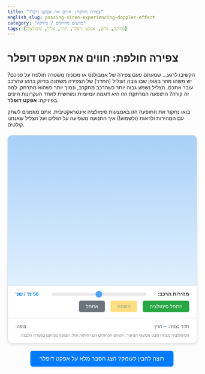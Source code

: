 ```yaml
---
title: "צפירה חולפת: חווים את אפקט דופלר"
english_slug: passing-siren-experiencing-doppler-effect
category: "מדעים מדויקים / פיזיקה"
tags: [פיזיקה, גלים, אפקט דופלר, תדר, צליל, סימולציה]
---
```

# צפירה חולפת: חווים את אפקט דופלר

הקשיבו לרגע... שמעתם פעם צפירה של אמבולנס או מכונית משטרה חולפת על פניכם? יש משהו מוזר באופן שבו גובה הצליל (התדר) של הצפירה משתנה בדיוק ברגע שהרכב עובר אתכם. הצליל נשמע גבוה יותר כשהרכב מתקרב, ונמוך יותר כשהוא מתרחק. למה זה קורה? התופעה המרתקת הזו היא דוגמה יומיומית ומוחשית לאחד העקרונות היפים בפיזיקה: **אפקט דופלר**.

בואו נחקור את התופעה הזו באמצעות סימולציה אינטראקטיבית. אתם מוזמנים לשחק עם המהירות ולראות (ולשמוע!) איך התנועה משפיעה על הגלים ועל הצליל שאנחנו קולטים.

<div id="doppler-app">
    <canvas id="dopplerCanvas"></canvas>
    <div class="controls">
        <label for="speedSlider">מהירות הרכב:</label>
        <input type="range" id="speedSlider" min="0" max="100" value="50" step="1">
        <span id="currentSpeed">50 מ' / שנ'</span>
        <button id="startButton">התחל סימולציה</button>
        <button id="pauseButton" disabled>השהה</button>
        <button id="resetButton">אתחל</button>
    </div>
    <div class="info">
        <p>תדר נצפה: <span id="observedFrequency">--</span> הרץ</p>
        <p>צופה: <span id="observer-label"></span></p>
        <p class="simulation-note">הסימולציה מציגה מבט ממעוף הציפור. הקווים הכחולים הם חזיתות הגל. הצופה ממוקם בנקודה הלבנה.</p>
         <div id="sound-warning" style="display:none; color: orange; font-weight: bold;">ייתכן שאין תמיכה מלאה באודיו בחלק מהדפדפנים או המכשירים.</div>
    </div>
</div>

<style>
    /* General container styling */
    #doppler-app {
        width: 100%;
        max-width: 800px;
        margin: 20px auto;
        border: 1px solid #d3dce6; /* Softer border */
        border-radius: 12px; /* More rounded corners */
        overflow: hidden;
        background-color: #f8fafd; /* Very light blue background */
        direction: rtl; /* RTL layout */
        text-align: right;
        font-family: 'Arial', sans-serif; /* Standard clear font */
        box-shadow: 0 4px 8px rgba(0, 0, 0, 0.1); /* Subtle shadow */
    }

    /* Canvas styling */
    #dopplerCanvas {
        display: block;
        width: 100%;
        height: 400px; /* Fixed height for consistency */
        background: linear-gradient(to bottom, #a8d0f7 0%, #e0f0ff 100%); /* Sky gradient */
    }

    /* Controls and Info sections */
    .controls, .info {
        padding: 15px 20px; /* More padding */
        background-color: #ffffff;
        border-top: 1px solid #d3dce6;
        display: flex;
        align-items: center;
        flex-wrap: wrap; /* Allow wrapping on smaller screens */
        gap: 10px 15px; /* Spacing between items */
        font-size: 0.95em;
    }

    /* Control elements */
    .controls label {
        font-weight: bold;
        color: #333;
        margin-left: 5px; /* Adjust margin for RTL */
        white-space: nowrap; /* Prevent label wrapping */
    }

    .controls input[type="range"] {
        flex-grow: 1;
        margin-right: 10px; /* Adjust margin for RTL */
        -webkit-appearance: none; /* Override default style */
        appearance: none;
        height: 8px;
        background: #e0e0e0;
        border-radius: 5px;
        outline: none;
        opacity: 0.7;
        transition: opacity .2s;
    }

    .controls input[type="range"]:hover {
        opacity: 1;
    }

    .controls input[type="range"]::-webkit-slider-thumb {
        -webkit-appearance: none;
        appearance: none;
        width: 18px;
        height: 18px;
        background: #007bff;
        border-radius: 50%;
        cursor: pointer;
    }

    .controls input[type="range"]::-moz-range-thumb {
        width: 18px;
        height: 18px;
        background: #007bff;
        border-radius: 50%;
        cursor: pointer;
    }

    .controls span {
        min-width: 80px; /* Fixed width for speed display */
        text-align: left; /* Align value left */
        color: #007bff;
        font-weight: bold;
    }


    .controls button {
        padding: 8px 18px; /* More padding */
        border: none;
        border-radius: 5px; /* Slightly more rounded */
        cursor: pointer;
        font-size: 1em;
        transition: background-color 0.2s ease, opacity 0.2s ease;
        white-space: nowrap;
    }

    .controls button:disabled {
        opacity: 0.5;
        cursor: not-allowed;
    }

    .controls button#startButton { background-color: #28a745; color: white; }
    .controls button#startButton:hover:not(:disabled) { background-color: #218838; }

    .controls button#pauseButton { background-color: #ffc107; color: #333; }
    .controls button#pauseButton:hover:not(:disabled) { background-color: #e0a800; }

    .controls button#resetButton { background-color: #6c757d; color: white; } /* Muted grey */
    .controls button#resetButton:hover:not(:disabled) { background-color: #5a6268; }

    /* Info section styling */
    .info {
        font-size: 0.9em;
        color: #555;
        justify-content: space-between; /* Distribute items */
    }

    .info p {
        margin: 0; /* Remove default margin */
    }

    .info span {
        font-weight: bold;
        color: #000;
    }
     .info span#observedFrequency {
        color: #007bff; /* Highlight frequency */
     }

     .simulation-note {
        font-size: 0.85em;
        color: #777;
        margin-top: 10px;
        width: 100%; /* Take full width */
     }


    /* Explanation button */
    #explanation-button {
        display: block;
        width: fit-content;
        margin: 20px auto;
        padding: 12px 25px; /* More padding */
        border: none;
        border-radius: 6px; /* Slightly more rounded */
        background-color: #007bff; /* Primary blue */
        color: white;
        font-size: 1.1em;
        cursor: pointer;
        transition: background-color 0.2s ease;
        box-shadow: 0 2px 5px rgba(0, 123, 255, 0.2); /* Subtle shadow */
    }
    #explanation-button:hover {
         background-color: #0056b3;
    }

    /* Explanation section */
    #doppler-explanation {
        margin-top: 30px;
        padding: 20px;
        border: 1px solid #d3dce6;
        border-radius: 12px;
        background-color: #f8fafd;
        display: none; /* Initially hidden */
        direction: rtl;
        text-align: right;
        box-shadow: 0 4px 8px rgba(0, 0, 0, 0.08);
    }
    #doppler-explanation h2 {
        color: #0056b3; /* Darker blue */
        border-bottom: 2px solid #007bff; /* Primary blue underline */
        padding-bottom: 8px; /* More space below heading */
        margin-bottom: 20px; /* More space after heading */
        font-size: 1.5em;
    }
    #doppler-explanation p {
        margin-bottom: 15px; /* More space between paragraphs */
        line-height: 1.7; /* Improved readability */
        color: #333;
    }
    #doppler-explanation ul {
        margin-bottom: 15px;
        padding-right: 25px; /* Adjust padding for RTL list */
        color: #333;
    }
    #doppler-explanation li {
        margin-bottom: 8px; /* More space between list items */
        line-height: 1.6;
    }
    #doppler-explanation strong {
        color: #007bff; /* Highlight key terms */
    }
</style>

<button id="explanation-button">רוצה להבין לעומק? הצג הסבר מלא על אפקט דופלר</button>

<div id="doppler-explanation">
    <h2>אפקט דופלר בפשטות: תדר שמשתנה עם התנועה</h2>
    <p>דמיינו רכבת שצופרת כשהיא מתקרבת אליכם, חולפת, ומתרחקת. צליל הצפירה נשמע גבוה יותר כשהרכבת מתקרבת, ומייד יורד לצליל נמוך יותר כשהיא חולפת. זהו אפקט דופלר בפעולה!</p>

    <p>**אז מה קורה בעצם?**</p>
    <p>גלי קול, כמו כל גל אחר, מתפשטים במרחב. כשלמקור הצליל (כמו הסירנה של הרכב בסימולציה) יש מהירות ביחס לצופה, הגלים שהוא פולט "נערמים" או "נמתחים":</p>
    <ul>
        <li>**כשהמקור מתקרב:** כל גל חדש נפלט מנקודה קרובה יותר אליכם מאשר הגל הקודם. זה גורם לחזיתות הגל להידחס יחד בכיוון התנועה. אתם קולטים את הגלים בצפיפות גבוהה יותר - כאילו הם מגיעים מהר יותר - מה שמתפרש כתדר גבוה יותר (צליל גבוה).</li>
        <li>**כשהמקור מתרחק:** כל גל חדש נפלט מנקודה רחוקה יותר אליכם מאשר הגל הקודם. זה גורם לחזיתות הגל "להימתח" ולהתרחק זו מזו בכיוון ההפוך לתנועה. אתם קולטים את הגלים בצפיפות נמוכה יותר - הם מגיעים לאט יותר - מה שמתפרש כתדר נמוך יותר (צליל נמוך).</li>
        <li>**כשהמקור נייח (או נע בניצב אליכם):** הגלים מתפשטים באופן אחיד לכל הכיוונים, ואתם קולטים אותם בדיוק בתדר שבו הם נפלטים. בסימולציה, כשהרכב בדיוק עובר מול הצופה, הרכיב הרדיאלי של המהירות הוא אפס, ולרגע קצר התדר הנצפה זהה לתדר המקור.</li>
    </ul>

    <p>השינוי בתדר תלוי גם במהירות הרכב וגם במהירות התפשטות הגל במתווך (מהירות הקול באוויר). ככל שהרכב מהיר יותר, השינוי בתדר יהיה דרמטי יותר.</p>

    <h2>אפקט דופלר הוא לא רק צליל!</h2>
    <p>העיקרון הזה חל על כל סוגי הגלים, לא רק קול:</p>
    <ul>
        <li>**רדאר משטרתי:** משתמש באפקט דופלר כדי למדוד את מהירות המכוניות באמצעות גלי רדיו.</li>
        <li>**אולטרסאונד רפואי (דופלר):** מאפשר לרופאים לראות ולמדוד את זרימת הדם בגוף.</li>
        <li>**אסטרונומיה:** האור מהכוכבים והגלקסיות מושפע גם הוא. אם גלקסיה מתרחקת מאיתנו במהירות, האור שלה "נמתח" לכיוון האדום בספקטרום (הסחה לאדום). אם היא מתקרבת, האור "נדחס" לכיוון הכחול (הסחה לכחול). זה אחד הכלים המרכזיים להבנת התפשטות היקום!</li>
    </ul>
    <p>אז בפעם הבאה שתשמעו סירנה חולפת, תזכרו שאתם עדים לתופעה פיזיקלית בסיסית ואלגנטית שמלווה אותנו בחיי היומיום ועד לקצוות היקום.</p>
</div>

<script>
    const canvas = document.getElementById('dopplerCanvas');
    const ctx = canvas.getContext('2d');
    const speedSlider = document.getElementById('speedSlider');
    const currentSpeedSpan = document.getElementById('currentSpeed');
    const observedFrequencySpan = document.getElementById('observedFrequency');
    const startButton = document.getElementById('startButton');
    const pauseButton = document.getElementById('pauseButton');
    const resetButton = document.getElementById('resetButton');
    const explanationButton = document.getElementById('explanation-button');
    const explanationDiv = document.getElementById('doppler-explanation');
    const observerLabelSpan = document.getElementById('observer-label');
    const soundWarningDiv = document.getElementById('sound-warning');

    let animationFrameId;
    let running = false;
    let lastTime = 0;
    const timeScale = 0.04; // Controls the speed of simulation time relative to real time (tuned for visual flow)
    let simulationTime = 0; // Time elapsed in the simulation

    // Constants (using realistic values and scaling for display)
    const CANVAS_WIDTH = 800;
    const CANVAS_HEIGHT = 400;
    const SOUND_SPEED = 343; // Speed of sound in air (m/s)
    const SOURCE_FREQUENCY = 440; // Base frequency of the siren (Hz)
    const WAVE_INTERVAL = 1 / SOURCE_FREQUENCY; // Time between wave emissions (in real-world time)

    // Simulation scaling: Let 1 pixel = 1 meter
    const SCALE = 1; // Pixels per meter
    const scaledSoundSpeed = SOUND_SPEED * SCALE;
    let scaledCarSpeed = parseFloat(speedSlider.value) * SCALE; // Current car speed in px/s

    // Position constants (scaled to canvas coordinates)
    const OBSERVER_X = CANVAS_WIDTH / 2; // Observer is horizontally centered
    const OBSERVER_Y = CANVAS_HEIGHT * 0.75; // Observer is below the car's path
    const CAR_START_X = -CANVAS_WIDTH * 0.6; // Car starts well off-screen left
    const CAR_END_X = CANVAS_WIDTH * 1.6; // Car ends well off-screen right
    const CAR_Y = CANVAS_HEIGHT * 0.25; // Car moves along this Y coordinate
    const CAR_SIZE = 25; // px
    const CAR_COLOR = '#dc3545'; // Red
    const WAVE_COLOR = 'rgba(0, 123, 255, 0.6)'; // Semi-transparent blue
    const OBSERVER_COLOR = '#ffffff'; // White
    const OBSERVER_BORDER_COLOR = '#000000'; // Black
    const PATH_COLOR = '#555'; // Grey for path

    let carX = CAR_START_X; // Current car position (px)
    let waves = []; // Array to store wave objects { x, y, emissionTime }

    // Web Audio API for sound
    let audioContext = null;
    let oscillator = null;
    let gainNode = null;
    let soundInitialized = false;

    function initializeAudio() {
        try {
            // Attempt to create AudioContext only after user interaction
             audioContext = new (window.AudioContext || window.webkitAudioContext)();
             oscillator = audioContext.createOscillator();
             gainNode = audioContext.createGain();

             oscillator.type = 'sine'; // Simple sine wave for siren sound
             oscillator.frequency.setValueAtTime(SOURCE_FREQUENCY, audioContext.currentTime); // Start at base frequency
             oscillator.connect(gainNode);
             gainNode.connect(audioContext.destination);
             gainNode.gain.setValueAtTime(0, audioContext.currentTime); // Start silent

             oscillator.start();
             soundInitialized = true;
             soundWarningDiv.style.display = 'none'; // Hide warning if successful
             console.log("Audio initialized.");

        } catch (e) {
            soundInitialized = false;
             console.error("Web Audio API is not supported in this browser:", e);
             soundWarningDiv.style.display = 'block'; // Show warning
        }
    }

    function startSound() {
        if (soundInitialized && audioContext && gainNode) {
            // Fade in sound
             gainNode.gain.cancelScheduledValues(audioContext.currentTime);
             gainNode.gain.setValueAtTime(gainNode.gain.value, audioContext.currentTime); // Keep current value
             gainNode.gain.linearRampToValueAtTime(0.5, audioContext.currentTime + 0.1); // Fade up to volume 0.5 over 0.1s
             if (audioContext.state === 'suspended') {
                audioContext.resume(); // Resume if context was suspended
             }
        }
    }

    function stopSound() {
         if (soundInitialized && audioContext && gainNode) {
            // Fade out sound
            gainNode.gain.cancelScheduledValues(audioContext.currentTime);
            gainNode.gain.setValueAtTime(gainNode.gain.value, audioContext.currentTime); // Keep current value
            gainNode.gain.linearRampToValueAtTime(0, audioContext.currentTime + 0.2); // Fade down to 0 over 0.2s
             // Keep oscillator running but silent, ready for next start
        }
    }

    function setSoundFrequency(freq) {
        if (soundInitialized && oscillator && audioContext) {
             // Use A-rate parameter for smooth frequency changes
             oscillator.frequency.setValueAtTime(freq, audioContext.currentTime);
             // Alternative: exponentialRampToValueAtTime for smoother transitions, maybe not needed here
             // oscillator.frequency.exponentialRampToValueAtTime(freq, audioContext.currentTime + 0.05);
        }
    }


    function initializeSimulation() {
        carX = CAR_START_X;
        scaledCarSpeed = parseFloat(speedSlider.value) * SCALE;
        waves = [];
        simulationTime = 0;
        observedFrequencySpan.textContent = '--';
        observerLabelSpan.textContent = 'אתה/את כאן'; // Set observer label
        draw(); // Initial draw
        stopSound(); // Ensure sound is off on reset
    }

    function draw() {
        // Resize canvas (optional for responsiveness, but ensures correct size)
        canvas.width = CANVAS_WIDTH;
        canvas.height = CANVAS_HEIGHT;

        // Draw background gradient
        const gradient = ctx.createLinearGradient(0, 0, 0, canvas.height);
        gradient.addColorStop(0, '#a8d0f7'); // Sky color
        gradient.addColorStop(1, '#e0f0ff'); // Lighter sky/ground blend
        ctx.fillStyle = gradient;
        ctx.fillRect(0, 0, canvas.width, canvas.height);

        // Draw ground line
        ctx.strokeStyle = PATH_COLOR;
        ctx.lineWidth = 2;
        ctx.beginPath();
        ctx.moveTo(0, CAR_Y + CAR_SIZE/2 + 10);
        ctx.lineTo(canvas.width, CAR_Y + CAR_SIZE/2 + 10);
        ctx.stroke();

         // Draw observer (caricature dot)
        ctx.fillStyle = OBSERVER_COLOR;
        ctx.strokeStyle = OBSERVER_BORDER_COLOR;
        ctx.lineWidth = 2;
        ctx.beginPath();
        ctx.arc(OBSERVER_X, OBSERVER_Y, 10, 0, Math.PI * 2);
        ctx.fill();
        ctx.stroke();

        // Draw car (simple rectangle for now)
        ctx.fillStyle = CAR_COLOR;
        ctx.fillRect(carX - CAR_SIZE / 2, CAR_Y - CAR_SIZE / 2, CAR_SIZE, CAR_SIZE);

        // Draw waves
        ctx.strokeStyle = WAVE_COLOR;
        ctx.lineWidth = 2; // Thicker waves

        // Draw waves in reverse order so inner, newer waves are on top
        for (let i = waves.length - 1; i >= 0; i--) {
             const wave = waves[i];
             const radius = scaledSoundSpeed * (simulationTime - wave.emissionTime);

             // Only draw if radius is positive and within reasonable bounds
             if (radius > 0 && radius < Math.max(canvas.width, canvas.height) * 2) {
                 ctx.beginPath();
                 // Center the circle at the car's position *when the wave was emitted*
                 ctx.arc(wave.x, wave.y, radius, 0, Math.PI * 2);
                 ctx.stroke();
             }
        }
    }

    function update(deltaTime) {
        if (!running) return;

        // Convert real deltaTime to simulation deltaTime
        const simDeltaTime = deltaTime * timeScale;
        simulationTime += simDeltaTime;

        // Update car position
        carX += scaledCarSpeed * simDeltaTime;

        // Emit new wave if enough simulation time has passed since the last emission
        // Time between emissions in simulation time: WAVE_INTERVAL * timeScale? No, it should be scaled by speed.
        // Time between emissions in real world: WAVE_INTERVAL = 1/SOURCE_FREQUENCY.
        // In simulation, this time passes scaled: WAVE_INTERVAL / timeScale.
        // Let's emit a wave every X seconds of simulation time, where X corresponds to 1/SOURCE_FREQUENCY in real time
        const simWaveInterval = WAVE_INTERVAL / timeScale; // This seems correct based on previous logic

        if (waves.length === 0 || simulationTime - waves[waves.length - 1].emissionTime >= simWaveInterval) {
             // Add the new wave at the car's CURRENT position at the emission moment
             waves.push({ x: carX, y: CAR_Y, emissionTime: simulationTime });
        }

        // Remove old waves that are off-screen or too large
        waves = waves.filter(wave => {
            const radius = scaledSoundSpeed * (simulationTime - wave.emissionTime);
            // A wave is off-screen if its bounding box is outside the canvas.
            // For a circle centered at (wave.x, wave.y) with radius, its bounds are
            // (wave.x - radius, wave.y - radius) to (wave.x + radius, wave.y + radius).
            // Keep wave if right bound > 0 AND left bound < width AND bottom bound > 0 AND top bound < height.
            // A simpler check: is the center + radius within a slightly larger area than the canvas?
             return radius > 0 && (wave.x + radius > 0 && wave.x - radius < CANVAS_WIDTH && wave.y + radius > 0 && wave.y - radius < CANVAS_HEIGHT * 2); // Check against larger area
        });


        // Calculate perceived frequency at the observer's position
        // Source velocity vector V_s = (scaledCarSpeed, 0)
        // Observer position O = (OBSERVER_X, OBSERVER_Y)
        // Source position S = (carX, CAR_Y)
        // Vector from Source TO Observer V_so = (OBSERVER_X - carX, OBSERVER_Y - CAR_Y)
        const vec_so_x = OBSERVER_X - carX;
        const vec_so_y = OBSERVER_Y - CAR_Y;
        const distance = Math.sqrt(vec_so_x * vec_so_x + vec_so_y * vec_so_y);

        let observedFreq = SOURCE_FREQUENCY; // Default when distance is 0 or speed is 0
        let V_source_towards_observer = 0;

        if (distance > 1) { // Avoid division by zero or near-zero
            // Component of source velocity vector along the S->O vector
            // V_source_towards_observer = (V_s . V_so) / |V_so|
            // V_s . V_so = (scaledCarSpeed, 0) . (vec_so_x, vec_so_y) = scaledCarSpeed * vec_so_x + 0 * vec_so_y = scaledCarSpeed * vec_so_x
            V_source_towards_observer = (scaledCarSpeed * vec_so_x) / distance;

            // Doppler formula: f_obs = f_source * Vsound / (Vsound - V_source_towards_observer)
            // Where V_source_towards_observer is positive if source moves towards observer.
            const denominator = scaledSoundSpeed - V_source_towards_observer;

            if (denominator > scaledSoundSpeed * 0.05) { // Avoid division by zero or near zero (prevents issues near Mach 1)
                 observedFreq = SOURCE_FREQUENCY * scaledSoundSpeed / denominator;
                 // Limit frequency to a reasonable audible/display range
                 const maxFreq = SOURCE_FREQUENCY * 3;
                 const minFreq = SOURCE_FREQUENCY * 0.3;
                 if (observedFreq > maxFreq) observedFreq = maxFreq;
                 if (observedFreq < minFreq) observedFreq = minFreq;
            } else {
                 // Handle near-supersonic or supersonic case
                 observedFreq = 'סילוני!'; // Indicate shockwave/sonic boom visually or textually
            }

        } else {
             // Car is very close to observer (within 1 pixel). Frequency is momentarily close to source frequency
             observedFreq = SOURCE_FREQUENCY;
        }

        // Update displayed frequency
        if (typeof observedFreq === 'number') {
             observedFrequencySpan.textContent = observedFreq.toFixed(1);
             setSoundFrequency(observedFreq); // Update sound frequency
        } else {
             observedFrequencySpan.textContent = observedFreq;
             stopSound(); // Stop sound or set to a specific indicator tone if supersonic
        }

        // Check if car is off-screen and reset or loop
        if (carX > CAR_END_X) {
            // Car went off right side, loop back to start
            initializeSimulation();
            // Keep running if it was running
             if (running) {
                // Small delay before restarting sound/animation might be good
                // For now, just reset and let the loop continue
             } else {
                // If paused, just reset state but don't resume gameLoop
             }
        }
    }

    function gameLoop(currentTime) {
        // Initialize lastTime on the first frame or after a pause
        if (lastTime === 0) {
            lastTime = currentTime;
        }

        const deltaTime = (currentTime - lastTime) / 1000; // delta time in seconds
        lastTime = currentTime;

        update(deltaTime);
        draw();

        // Continue loop only if running is true
        if (running) {
            animationFrameId = requestAnimationFrame(gameLoop);
        }
    }

    function startSimulation() {
        if (!running) {
            // Initialize audio context on first start button click due to browser policies
            if (!soundInitialized) {
                initializeAudio();
            }
            running = true;
            startButton.disabled = true;
            pauseButton.disabled = false;
            resetButton.disabled = false;
            lastTime = 0; // Reset last time for delta time calculation
            gameLoop(performance.now());
            startSound(); // Start playing sound
        }
    }

    function pauseSimulation() {
        if (running) {
            running = false;
            startButton.disabled = false;
            pauseButton.disabled = true;
            cancelAnimationFrame(animationFrameId);
            stopSound(); // Stop playing sound
        }
    }

    function resetSimulation() {
        pauseSimulation(); // Pause if running
        initializeSimulation(); // Reset simulation state (car pos, waves, time)
        startButton.disabled = false; // Enable start button
        pauseButton.disabled = true; // Disable pause button
        resetButton.disabled = false; // Keep reset enabled
        stopSound(); // Ensure sound is off
    }

    // Event Listeners
    speedSlider.addEventListener('input', (event) => {
        const speed = parseFloat(event.target.value);
        currentSpeedSpan.textContent = `${speed} מ' / שנ'`; // Update speed display with unit
        scaledCarSpeed = speed * SCALE;
         // If paused, update the drawing immediately to reflect the new speed
         if (!running) {
            // A simple redraw might not be enough, as wave spacing depends on emission time at speed.
            // It's better to just update the speed variable and have it affect the next run.
            // Or, recalculate frequency based on current pos and new speed if paused near observer.
            // Let's just update the variable and the display text.
            // Optionally, recalculate and display frequency if the car is currently visible
            // This needs checking if carX is within canvas bounds, but that's complex.
            // Simplest is to just update the variable and let it apply when simulation starts/resumes.
         }
    });

    startButton.addEventListener('click', startSimulation);
    pauseButton.addEventListener('click', pauseSimulation);
    resetButton.addEventListener('click', resetSimulation);

    explanationButton.addEventListener('click', () => {
        const isHidden = explanationDiv.style.display === 'none' || explanationDiv.style.display === '';
        explanationDiv.style.display = isHidden ? 'block' : 'none';
        explanationButton.textContent = isHidden ? 'הסתר הסבר' : 'רוצה להבין לעומק? הצג הסבר מלא על אפקט דופלר';
         // Scroll to the explanation div? optional
         // if (!isHidden) {
         //    explanationDiv.scrollIntoView({ behavior: 'smooth' });
         // }
    });


    // Initial setup
    initializeSimulation(); // Set up the initial state
    // Sound is initialized on first click of startSimulation due to browser autoplay policies.
    // Check for audio context support and show warning if needed early on.
     if (!window.AudioContext && !window.webkitAudioContext) {
         soundWarningDiv.style.display = 'block';
     }

</script>